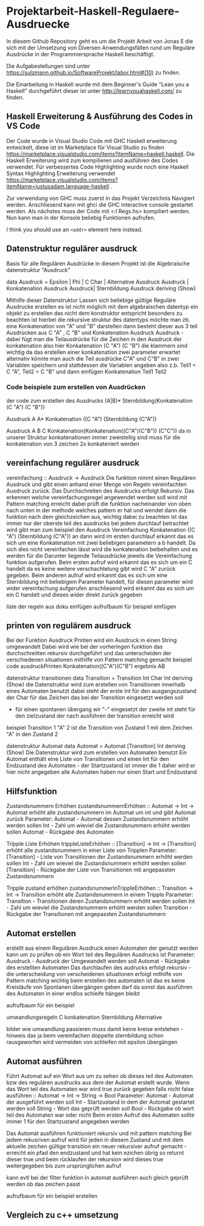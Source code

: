 # Projektarbeit-Haskell-Regulaere-Ausdruecke

In diesem Github Repository geht es um die Projekt Arbeit von Jonas E die sich mit der Umsetzung von Diversen Anwendungsfällen rund um Reguläre Ausdrücke in der Programmiersprache Haskell beschäftigt.

Die Aufgabestellungen sind unter https://sulzmann.github.io/SoftwareProjekt/labor.html#(10) zu finden.

Die Einarbeitung in Haskell wurde mit dem Beginner's Guide "Lean you a Haskell" durchgeführt dieser ist unter http://learnyouahaskell.com/ zu finden.

## Haskell Erweiterung & Ausführung des Codes in VS Code

Der Code wurde in Visual Studio Code mit GHC Haskell erweiterung entwickelt, diese ist im Marketplace für Visual Studio zu finden https://marketplace.visualstudio.com/items?itemName=haskell.haskell.
Die Haskell Erweiterung wird zum kompilieren und ausführen des Codes verwendet. Für verbessertes Code Highlighting wurde noch eine Haskell Syntax Highlighting Erweiterung verwendet https://marketplace.visualstudio.com/items?itemName=justusadam.language-haskell .

Zur verwendung von GHC muss zuerst in das Projekt Verzeichnis Navigiert werden. Anschliesend kann mit ghci die GHC interactive console gestartet werden. Als nächstes muss der Code mit <:l Regs.hs> kompiliert werden.
Nun kann man in der Konsole beliebig Funktionen aufrufen.

I think you should use an
`<addr>` element here instead.

## Datenstruktur regulärer ausdruck
Basis für alle Regulären Ausdrücke in diesem Projekt ist die Algebraische datenstruktur "Ausdruck"

data Ausdruck = Epsilon | Phi | C Char | Alternative Ausdruck Ausdruck | Konkatenation Ausdruck Ausdruck| Sternbildung Ausdruck deriving (Show)


Mithilfe dieser Datenstruktur Lassen sich beliebige gültige Reguläre Ausdrucke erstellen es ist nicht möglich
mit dem algebraischen datentyp ein objekt zu erstellen das nicht dem konstruktor entspricht
besonders zu beachten ist hierbei die rekursive struktur des datentyps möchte man zb.
eine Konkatenation von "A" und "B" darstellen dann besteht dieser aus 3 teil Ausdrücken
aus C "A" ,  C "B" und Konkatenation Ausdruck Ausdruck - dabei fügt man die Teilausdrücke für die Zeichen
in den Ausdruck der konkatenation also hier Konkatenation (C "A") (C "B")
die klammern sind wichtig da das erstellen einer konkatenation zwei parameter erwartet
alternativ könnte man auch die Teil ausdrücke C"A" und C"B" in zwei Variablen speichern und stattdessen die 
Variablen angeben also z.b. Teil1 = C "A", Teil2 = C "B" und dann einfügen Konkatenation Teil1 Teil2

### Code beispiele zum erstellen von Ausdrücken
der code zum erstellen des Ausdrucks (A|B)*
Sternbildung(Konkatenation (C "A") (C "B"))

Ausdruck A A*
Konkatenation ((C "A") (Sternbildung (C"A"))

Ausdruck A B C
Konkatenation(Konkatenation((C"A")(C"B")) (C"C"))
da in unserer Struktur konkatenationen immer zweistellig sind muss für die konkatenation von 3 zeichen
2x konkateniert werden

## vereinfachung regulärer ausdruck
vereinfachung :: Ausdruck -> Ausdruck
Die funktion nimmt einen Regulären Ausdruck und gibt einen anhand einer Menge von Regeln vereinfachten
Ausdruck zurück. Das Durchschreiten des Ausdrucks erfolgt Rekursiv. Das erkennen welche vereinfachungsregel
angewendet werden soll wird mit Pattern matching erreicht dabei prüft die funktion nacheinander von oben nach
unten in der methode welches pattern er hat und wendet dann die funktion nach dem gleichzeichen aus, wichtig
dabei zu beachten ist das immer nur der oberste teil des ausdrucks bei jedem durchlauf betrachtet wird
gibt man zum beispiel den Ausdruck Vereinfachung Konkatenation ((C "A") (Sternbildung (C"A")) an dann wird im ersten durchlauf
erkannt das es sich um eine Konkatenation mit zwei beliebigen parametern a b handelt. Da sich dies nicht vereinfachen
lässt wird die konkatenation beibehalten und es werden für die Darunter liegende Teilausdrücke
jeweils die Vereinfachung funktion aufgerufen. Beim ersten aufruf wird erkannt das es sich um ein C handelt 
da es keine weitere verschachtelung gibt wird C "A" zurück gegeben. Beim anderen aufruf wird erkannt das es sich
um eine Sternbildung mit beliebigem Parameter handelt, für diesen parameter wird wider vereinfachung aufgerufen
anschliesend wird erkannt das es sich um ein C handelt und dieses wider direkt zurück gegeben

liste der regeln aus doku einfügen
aufrufbaum für beispiel einfügen


## printen von regulärem ausdruck
Bei der Funktion Ausdruck Printen wird ein Ausdruck in einen String umgewandelt
Dabei wird wie bei der vorheringen funktion das durchschreitten rekursiv durchgeführt und das unterscheiden der 
verschiedenen situationen mithilfe von Pattern matching gemacht
beispiel code ausdruckPrinten Konkatenation((C"A")(C"B")
ergebnis AB

datenstruktur transitionen
data Transition = Transition Int Char Int deriving (Show)
die Datenstruktur wird zum erstellen von Transitionen innerhalb eines Automaten benutzt
dabei steht der erste Int für den ausgangszustand der Char für das Zeichen das bei der Transition eingesetzt werden soll
- für einen spontanen übergang wir "-" eingesetzt der zweite int steht für den zielzustand der nach ausführen
der transition erreicht wird

beispiel Transition 1 "A" 2
ist die Transition von Zustand 1 mit dem Zeichen "A" in den Zustand 2


datenstruktur Automat
data Automat = Automat [Transition] Int deriving (Show)
Die Datenstruktur wird zum erstellen von Automaten benutzt
Ein Automat enthält eine Liste von Transitionen und einen Int für den Endzustand 
des Automaten - der Startzustand ist immer die 1 daher wird er hier nicht angegeben
alle Automaten haben nur einen Start und Endzustand

## Hilfsfunktion

Zustandsnummern Erhöhen
zustandsnummernErhöhen :: Automat -> Int -> Automat
erhöht alle zustandsnummern im Automat um int und gibt Automat zurück
Parameter:
Automat - Automat dessen Zustandsnummern erhöht werden sollen
Int - Zahl um wieviel die Zustandsnummern erhöht werden sollen
Automat - Rückgabe des Automaten

Tripple Liste Erhöhen
trippleListeErhöhen :: [Transition] -> Int -> [Transition]
erhöht alle zustandsnummern in einer Liste von Tripplen
Parameter:
[Transition] - Liste von Transitionen der Zustandsnummern erhöht werden sollen
Int - Zahl um wieviel die Zustandsnummern erhöht werden sollen
[Transition] - Rückgabe der Liste von Transitionen mti angepassten Zustandsnummern

Tripple zustand erhöhen
zustandsnummerInTrippleErhöhen :: Transition -> Int -> Transition
erhöht alle Zustandsnummern in einem Tripple
Parameter:
Transition - Transitionen deren Zustandsnummern erhöht werden sollen
Int - Zahl um wieviel die Zustandsnummern erhöht werden sollen
Transition - Rückgabe der Transitionen mit angepassten Zustandsnummern


## Automat erstellen
erstellt aus einem Regulären Ausdruck einen Automaten der genutzt werden kann
um zu prüfen ob ein Wort teil des Regulären Ausdrucks ist
Parameter:
Ausdruck - Ausdruck der Umgewandelt werden soll
Automat - Rückgabe des erstellten Automaten
Das durchlaufen des audrucks erfolgt rekursiv - die unterscheidung von verscheidenen situationen
erfolgt mithilfe von Pattern matching
wichtig beim erstellen des automaten ist das es keine Kreisläufe von Spontanen übergängen geben darf
da sonst das ausführen des Automaten in einer endlos schleife hängen bleibt

aufrufbaum für ein beispiel

umwandlungsregeln 
C
konkatenation
Sternbildung
Alternative

bilder wie umwandlung passieren muss damit keine kreise entstehen - hinweis das ja beim vereinfachen doppelte
sternbildung schon rausgeworfen wird
    vermeiden von schleifen mit epsilon übergängen


## Automat ausführen
Führt Automat auf ein Wort aus um zu sehen ob dieses teil des Automaten bzw des regulären ausdrucks
aus dem der Automat erstellt wurde. Wenn das Wort teil des Automaten war wird true zurück gegeben
falls nicht false
ausführen :: Automat -> Int -> String -> Bool
Parameter:
Automat - Automat der ausgeführt werden soll
Int - Startzustand in dem der Automat gestartet werden soll
String - Wort das geprüft werden soll
Bool - Rückgabe ob wort teil des Automaten war oder nicht
Beim ersten Aufruf des Automaten sollte immer 1 für den Startzustand angegeben werden

Das Automat ausführen funktioniert rekursiv und mit pattern matching
Bei jedem rekusriven aufruf wird für jeden in diesem Zustand und mit dem aktuelle zeichen
gültige transition ein neuer rekursiver aufruf gemacht - erreicht ein pfad den endzustand und hat kein ezichen übrig so returnt
dieser true und beim rücklaufen der rekursion wird dieses true weitergegeben bis zum ursprünglichen aufruf

kann evtl bei der filter funktion in automat ausführen auch gleich geprüft werden ob das zeichen passt

aufrufbaum für ein beispiel erstellen



## Vergleich zu c++ umsetzung